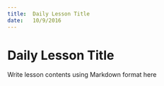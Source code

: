 ```yaml
---
title:  Daily Lesson Title
date:   10/9/2016
---
```


# Daily Lesson Title

Write lesson contents using Markdown format here
